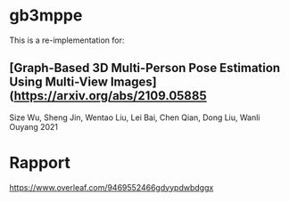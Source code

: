 # gb3mppe

This is a re-implementation for:

## [Graph-Based 3D Multi-Person Pose Estimation Using Multi-View Images] (https://arxiv.org/abs/2109.05885
Size Wu, Sheng Jin, Wentao Liu, Lei Bai, Chen Qian, Dong Liu, Wanli Ouyang
2021

# Rapport
https://www.overleaf.com/9469552466gdyypdwbdggx

